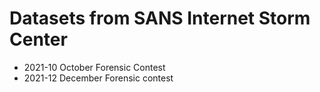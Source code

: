 # Datasets from SANS Internet Storm Center

* 2021-10 October Forensic Contest
* 2021-12 December Forensic contest
